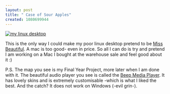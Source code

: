 ```yaml
--- 
layout: post
title: " Case of Sour Apples"
created: 1080699944
---
```

<a href="/files/Screenshot.png"><img src="/images/desktop.jpg" alt="my linux desktop"></a>

This is the only way I could make my poor linux desktop pretend to be <a href="http://www.apple.com/macosx/">Miss Beautiful</a>.  A mac is too good- even in price. So all I can do is try and pretend I am working on a Mac I bought at the warehouse sale and feel good about it :)

P.S. The map you see is my Final Year Project, more later when I am done with it. The beautiful audio player you see is called the <a href="http://beepmp.sourceforge.net/">Beep Media Player</a>. It has lovely skins and is extremely customisable -which is what I liked the best. And the catch? It does not work on Windows (-evil grin-).
